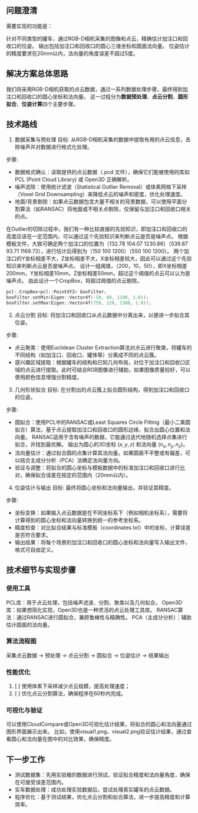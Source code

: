 ## 问题澄清
需要实现的功能是：

针对不同类型的罐车，通过RGB-D相机采集的图像和点云，精确估计加注口和回收口的位姿。
输出包括加注口和回收口的圆心三维坐标和圆面法向量。
位姿估计的精度要求在20mm以内，法向量的角度误差不超过5度。

## 解决方案总体思路
我们将采用RGB-D相机获取的点云数据，通过一系列数据处理步骤，最终得到加注口和回收口的圆心坐标和法向量。
这一过程分为**数据预处理**、**点云分割**、**圆形拟合**、**位姿计算**四个主要步骤。

## 技术路线
1. 数据采集与预处理
   目标: 从RGB-D相机采集的数据中提取有用的点云信息，去除噪声并对数据进行格式化处理。

步骤:

- 数据格式确认：读取提供的点云数据（.pcd 文件），确保它们能被使用的库如PCL (Point Cloud Library) 或 Open3D 正确解析。
- 噪声滤除：使用统计滤波（Statistical Outlier Removal）或体素网格下采样（Voxel Grid Downsampling）来降低点云的噪声和密度，优化处理速度。
- 地面/背景剔除：如果点云数据包含大量不相关的背景数据，可以使用平面分割算法（如RANSAC）将地面或不相关点剔除，仅保留与加注口和回收口相关的点。
   
在Outlier的切除过程中，我们有一种比较直接的先验知识，即加注口和回收口的高度应该在一定范围内，可以通过这个先验知识来判断点云是否是噪声点。 
根据模板文件，大致可确定两个加注口的位置为（132.78 104.07 1230.86）（539.87 93.71 1169.73），进行估计后得到为（150 100 1200）（550 100 1200）。
两个加注口的Y坐标相差不大，Z坐标相差不大，X坐标相差较大，因此可以通过这个先验知识来判断点云是否是噪声点。
设计一组阈值，（200，10，50），即X坐标相差200mm，Y坐标相差10mm，Z坐标相差50mm，超过这个阈值的点云可以认为是噪声点。 
由此设计一个CropBox，将超过阈值的点云剔除。
```cpp
pcl::CropBox<pcl::PointXYZ> boxFilter;
boxFilter.setMin(Eigen::Vector4f(-50, 80, 1100, 1.0));
boxFilter.setMax(Eigen::Vector4f(750, 120, 1300, 1.0));
```



2. 点云分割
   目标: 将加注口和回收口从点云数据中分离出来，以便进一步拟合其位姿。

步骤:

- 点云聚类：使用Euclidean Cluster Extraction算法对点云进行聚类，将罐车的不同结构（如加注口、回收口、罐体等）分离成不同的点云簇。
- 感兴趣区域提取：根据罐车的结构和已知几何布局，对位于加注口和回收口区域的点云进行提取。此时可结合RGB图像进行辅助，如果图像质量较好，可以使用颜色信息增强分割精度。

3. 几何形状拟合
   目标: 在分割出的点云簇上拟合圆形结构，得到加注口和回收口的位姿。

步骤:

- 圆拟合：使用PCL中的RANSAC或Least Squares Circle Fitting（最小二乘圆拟合）算法，基于点云提取加注口和回收口的圆形边缘，拟合出圆心位置和法向量。
RANSAC适用于含有噪声的数据，它能通过迭代地随机选择点集进行拟合，并找到最优解。
输出为圆心的3D坐标 $(x, y, z)$ 和法向量 $(n_x, n_y, n_z)$。
- 法向量估计：通过拟合圆的点集计算其法向量。如果圆面不平整或有偏差，可以结合主成分分析（PCA）法确定法向量方向。
- 验证与调整：将拟合的圆心坐标与模板数据中的标准加注口和回收口进行比对，确保拟合误差在规定的范围内（20mm以内）。

4. 位姿估计与输出
   目标: 最终将圆心坐标和法向量输出，并验证其精度。

步骤:

- 坐标变换：如果输入点云数据是在不同坐标系下（例如相机坐标系），需要将计算得到的圆心坐标和法向量转换到统一的参考坐标系。
- 精度检查：对比拟合结果与标准模板（coordinates.txt）中的坐标，计算误差是否符合要求。
- 输出结果：将每个场景的加注口和回收口的圆心坐标和法向量写入输出文件，格式可自由定义。

## 技术细节与实现步骤
### 使用工具

PCL库：用于点云处理，包括噪声滤波、分割、聚类以及几何拟合。
Open3D库：如果想简化实现，Open3D也是一种灵活的点云处理工具库。
RANSAC算法：通过RANSAC进行圆拟合，兼顾鲁棒性与精确性。
PCA（主成分分析）：辅助估计圆面的法向量。

### 算法流程图

采集点云数据 → 预处理 → 点云分割 → 圆拟合 → 位姿估计 → 结果输出

### 性能优化

1. [ ] 使用体素下采样减少点云规模，提高处理速度；
2. [ ] 优化点云分割算法，确保程序在60秒内完成。

### 可视化与验证
可以使用CloudCompare或Open3D可视化估计结果，将拟合的圆心和法向量通过图形界面展示出来。
比如，使用visual1.png、visual2.png验证估计结果，通过查看圆心和法向量在图中的对比效果，确保精度。

## 下一步工作
- 测试数据集：先用实验箱的数据进行测试，验证拟合精度和法向量角度，确保在可接受误差范围内。
- 实车数据处理：成功处理实验数据后，尝试处理真实罐车的点云数据。
- 程序优化：基于测试结果，优化点云分割和拟合算法，进一步提高精度和计算效率。
